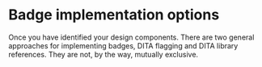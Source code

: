 # Badge implementation options

Once you have identified your design components. There are two general approaches for implementing badges, DITA flagging and DITA library references. They are not, by the way, mutually exclusive. 